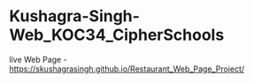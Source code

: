 # Kushagra-Singh-Web_KOC34_CipherSchools
live Web Page -  https://skushagrasingh.github.io/Restaurant_Web_Page_Project/
